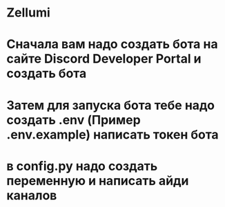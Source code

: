 # Zellumi
# Сначала вам надо создать бота на сайте Discord Developer Portal и создать бота
# Затем для запуска бота тебе надо создать .env (Пример .env.example) написать  токен бота
# в config.py надо создать переменную и написать айди каналов